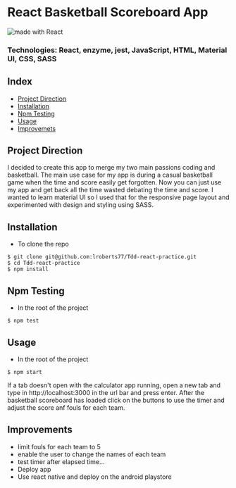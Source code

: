 # React Basketball Scoreboard App

<div>
<img src="https://img.shields.io/badge/made%20with-React-green.svg?logo=react&colorA=000000&colorB=be33ff" alt="made with React">
</div>

### Technologies: React, enzyme, jest, JavaScript, HTML, Material UI, CSS, SASS

## Index
* [Project Direction](#Project)
* [Installation](#Install)
* [Npm Testing](#Npmtest)
* [Usage](#Usage)
* [Improvemets](#Improvements)

## <a name="Project">Project Direction</a>
I decided to create this app to merge my two main passions coding and basketball. The main use case for my app is during a casual basketball game when the time and score easily get forgotten. Now you can just use my app and get back all the time wasted debating the time and score. I wanted to learn material UI so I used that for the responsive page layout and experimented with design and styling using SASS.

## <a name="Install">Installation</a>
* To clone the repo
```shell
$ git clone git@github.com:lroberts77/Tdd-react-practice.git
$ cd Tdd-react-practice
$ npm install
```

## <a name="Npmtest">Npm Testing</a>
* In the root of the project
```shell
$ npm test
```

## <a name="Usage">Usage</a>
* In the root of the project
```shell
$ npm start
```
If a tab doesn't open with the calculator app running, open a new tab and type in http://localhost:3000 in the url bar and press enter. After the basketball scoreboard has loaded click on the buttons to use the timer and adjust the score anf fouls for each team.

## <a name="Improvements">Improvements</a>
* limit fouls for each team to 5
* enable the user to change the names of each team
* test timer after elapsed time...
* Deploy app
* Use react native and deploy on the android playstore